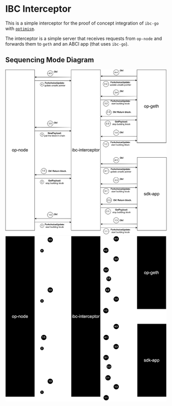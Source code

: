 # IBC Interceptor

This is a simple interceptor for the proof of concept integration of `ibc-go` with [`optimism`](https://github.com/ethereum-optimism/optimism).

The interceptor is a simple server that receives requests from `op-node` and forwards them to `geth` and an ABCI app (that uses `ibc-go`).

## Sequencing Mode Diagram

![Sequencing Mode Diagram](./op-seq-light.svg#gh-light-mode-only)
![Sequencing Mode Diagram](./op-seq-dark.svg#gh-dark-mode-only)
